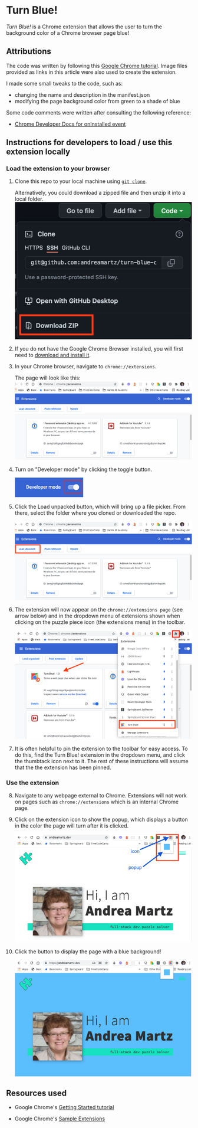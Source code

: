 # Turn Blue!

_Turn Blue!_ is a Chrome extension that allows the user to turn the background color of a Chrome browser page blue!

## Attributions

The code was written by following this [Google Chrome tutorial](https://developer.chrome.com/docs/extensions/mv3/getstarted/ 'Build a Chrome Extension'). Image files provided as links in this article were also used to create the extension.

I made some small tweaks to the code, such as:

- changing the name and description in the manifest.json
- modifying the page background color from green to a shade of blue

Some code comments were written after consulting the following reference:

- [Chrome Developer Docs for onInstalled event](https://developer.chrome.com/docs/extensions/reference/runtime/#event-onInstalled 'event onInstalled')

## Instructions for developers to load / use this extension locally

### Load the extension to your browser

1. Clone this repo to your local machine using [`git clone`](https://docs.github.com/en/repositories/creating-and-managing-repositories/cloning-a-repository 'Cloning a GitHub repository').

   Alternatively, you could download a zipped file and then unzip it into a local folder.
   ![download-a-zipped-file](./images/download-zip-file-of-repo.png)

2. If you do not have the Google Chrome Browser installed, you will first need to [download and install it](https://www.google.com/chrome/ 'Download Chrome').

3. In your Chrome browser, navigate to `chrome://extensions`.

   The page will look like this:
   ![chrome-extensions-page](./images/chrome-extensions-page.png)

4. Turn on "Developer mode" by clicking the toggle button.

   ![developer-mode-toggle](./images/developer-mode-toggle.png)

5. Click the Load unpacked button, which will bring up a file picker. From there, select the folder where you cloned or downloaded the repo.

   ![load-unpacked](./images/chrome-extensions-page-load-unpacked.png)

6. The extension will now appear on the `chrome://extensions page` (see arrow below) and in the dropdown menu of extensions shown when clicking on the puzzle piece icon (the extensions menu) in the toolbar.

   ![extensions-menu](./images/extensions-menu.png)

7. It is often helpful to pin the extension to the toolbar for easy access. To do this, find the Turn Blue! extension in the dropdown menu, and click the thumbtack icon next to it. The rest of these instructions will assume that the the extension has been pinned.

### Use the extension

8. Navigate to any webpage external to Chrome. Extensions will not work on pages such as `chrome://extensions` which is an internal Chrome page.

9. Click on the extension icon to show the popup, which displays a button in the color the page will turn after it is clicked.

   ![webpage-before-blue](./images/webpage-before-blue.png)

10. Click the button to display the page with a blue background!

    ![webpage-blue](./images/webpage-blue.png)

## Resources used

- Google Chrome's [Getting Started tutorial](https://developer.chrome.com/docs/extensions/mv3/getstarted/ 'Build a Chrome Extension')

- Google Chrome's [Sample Extensions](https://github.com/GoogleChrome/chrome-extensions-samples)
